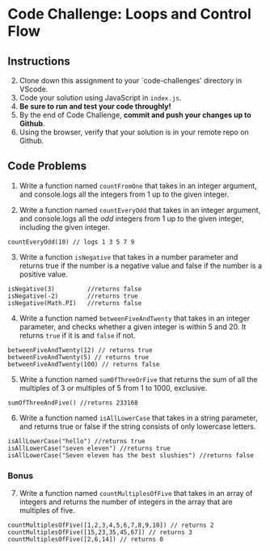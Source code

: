 # Code Challenge: Loops and Control Flow

## Instructions

2. Clone down this assignment to your `code-challenges' directory in VScode.  
3. Code your solution using JavaScript in `index.js`. 
4. **Be sure to run and test your code throughly!**
5. By the end of Code Challenge, **commit and push your changes up to Github**.
6. Using the browser, verify that your solution is in your remote repo on Github.

## Code Problems

1. Write a function named `countFromOne` that takes in an integer argument, and console.logs all the integers from 1 up to the given integer. 

2. Write a function named `countEveryOdd` that takes in an integer argument, and console.logs all the *odd* integers from 1 up to the given integer, including the given integer. 
```
countEveryOdd(10) // logs 1 3 5 7 9
```

3. Write a function `isNegative` that takes in a number parameter and returns true if the number is a negative value and false if the number is a positive value.
```
isNegative(3)         //returns false
isNegative(-2)        //returns true
isNegative(Math.PI)   //returns false
```

4. Write a function named `betweenFiveAndTwenty` that takes in an integer parameter, and checks whether a given integer is within 5 and 20. It returns `true` if it is and `false` if not.
```
betweenFiveAndTwenty(12) // returns true
betweenFiveAndTwenty(5) // returns true
betweenFiveAndTwenty(100) // returns false
```

5. Write a function named `sumOfThreeOrFive` that returns the sum of all the multiples of 3 or multiples of 5 from 1 to 1000, exclusive.
```
sumOfThreeAndFive() //returns 233168
```

6. Write a function named `isAllLowerCase` that takes in a string parameter, and returns true or false if the string consists of only lowercase letters.
```
isAllLowerCase("hello") //returns true
isAllLowerCase("seven eleven") //returns true
isAllLowerCase("Seven eleven has the best slushies") //returns false
```

### Bonus 
7. Write a function named `countMultiplesOfFive` that takes in an array of integers and returns the number of integers in the array that are multiples of five. 
```
countMultiplesOfFive([1,2,3,4,5,6,7,8,9,10]) // returns 2
countMultiplesOfFive([15,23,35,45,67]) // returns 3
countMultiplesOfFive([2,6,14]) // returns 0
```
